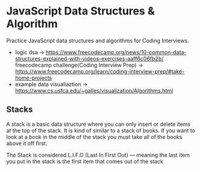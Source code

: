 # JavaScript Data Structures & Algorithm
Practice JavaScript data structures and algorithms for Coding Interviews.

- logic dsa -> https://www.freecodecamp.org/news/10-common-data-structures-explained-with-videos-exercises-aaff6c06fb2b/
freecodecamp challenge(Coding Interview Prep) -> https://www.freecodecamp.org/learn/coding-interview-prep/#take-home-projects
- example data visualiaztion -> https://www.cs.usfca.edu/~galles/visualization/Algorithms.html

## Stacks

A stack is a basic data structure where you can only insert or delete items at the top of the stack. It is kind of similar to a stack of books. If you want to look at a book in the middle of the stack you must take all of the books above it off first.

The Stack is considered L.I.F.O (Last In First Out) — meaning the last item you put in the stack is the first item that comes out of the stack
